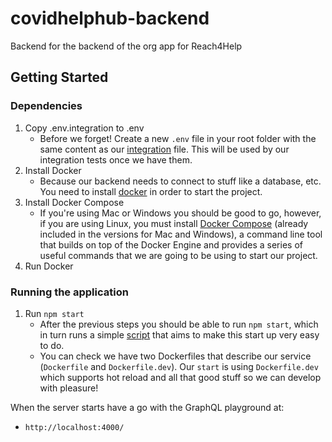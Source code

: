 # covidhelphub-backend

Backend for the backend of the org app for Reach4Help
## Getting Started

### Dependencies
1. Copy .env.integration to .env 
      * Before we forget! Create a new `.env` file in your root folder with the same content as our [integration](/.env.integration) file. This will be used by our integration tests once we have them.
1. Install Docker
      * Because our backend needs to connect to stuff like a database, etc. You need to install [docker](https://www.docker.com/get-started) in order to start the project.
1. Install Docker Compose 
      * If you're using Mac or Windows you should be good to go, however, if you are using Linux, you must install [Docker Compose](https://docs.docker.com/compose/install/) (already included in the versions for Mac and Windows), a command line tool that builds on top of the Docker Engine and provides a series of useful commands that we are going to be using to start our project.
1. Run Docker

### Running the application
1. Run `npm start`
      * After the previous steps you should be able to run `npm start`, which in turn runs a simple [script](/scripts/start.sh) that aims to make this start up very easy to do.
      * You can check we have two Dockerfiles that describe our service (`Dockerfile` and `Dockerfile.dev`). Our `start` is using `Dockerfile.dev` which supports hot reload and all that good stuff so we can develop with pleasure!

When the server starts have a go with the GraphQL playground at:

- `http://localhost:4000/`
